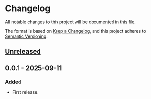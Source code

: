 # Changelog

All notable changes to this project will be documented in this file.

The format is based on [Keep a Changelog](https://keepachangelog.com/en/1.1.0/),
and this project adheres to [Semantic Versioning](https://semver.org/spec/v2.0.0.html).

## [Unreleased]

## [0.0.1] - 2025-09-11

### Added

- First release.

[unreleased]: https://github.com/hisacat/HisaCat-Unity-Extensions/compare/v0.0.2...HEAD
[0.0.1]: https://github.com/hisacat/HisaCat-Unity-Extensions/releases/tag/v0.0.1
